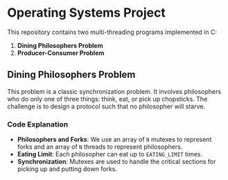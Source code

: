 # Operating Systems Project

This repository contains two multi-threading programs implemented in C:

1. **Dining Philosophers Problem**
2. **Producer-Consumer Problem**

## Dining Philosophers Problem

This problem is a classic synchronization problem. It involves philosophers who do only one of three things: think, eat, or pick up chopsticks. The challenge is to design a protocol such that no philosopher will starve.

### Code Explanation

- **Philosophers and Forks**: We use an array of `N` mutexes to represent forks and an array of `N` threads to represent philosophers.
- **Eating Limit**: Each philosopher can eat up to `EATING_LIMIT` times.
- **Synchronization**: Mutexes are used to handle the critical sections for picking up and putting down forks.
